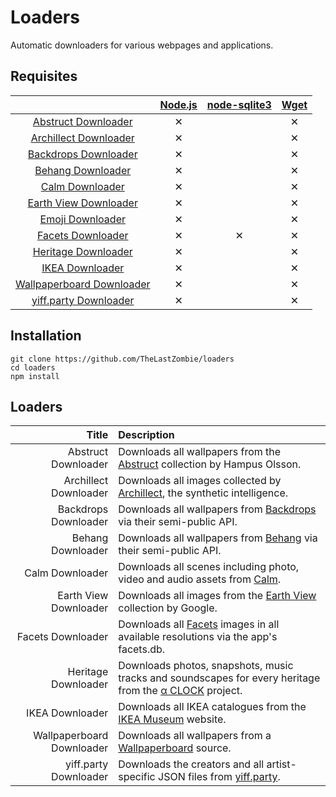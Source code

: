 # Loaders

Automatic downloaders for various webpages and applications.

## Requisites

|                                                                                                                          | [Node.js](https://nodejs.org/) | [node-sqlite3](https://github.com/mapbox/node-sqlite3) | [Wget](https://www.gnu.org/software/wget/) |
| :----------------------------------------------------------------------------------------------------------------------: | :----------------------------: | :----------------------------------------------------: | :----------------------------------------: |
| [Abstruct Downloader](https://github.com/TheLastZombie/loaders/blob/master/loaders/Abstruct%20Downloader.js)             | ✕                              |                                                        | ✕                                          |
| [Archillect Downloader](https://github.com/TheLastZombie/loaders/blob/master/loaders/Archillect%20Downloader.js)         | ✕                              |                                                        | ✕                                          |
| [Backdrops Downloader](https://github.com/TheLastZombie/loaders/blob/master/loaders/Backdrops%20Downloader.js)           | ✕                              |                                                        | ✕                                          |
| [Behang Downloader](https://github.com/TheLastZombie/loaders/blob/master/loaders/Behang%20Downloader.js)                 | ✕                              |                                                        | ✕                                          |
| [Calm Downloader](https://github.com/TheLastZombie/loaders/blob/master/loaders/Calm%20Downloader.js)                     | ✕                              |                                                        | ✕                                          |
| [Earth View Downloader](https://github.com/TheLastZombie/loaders/blob/master/loaders/Earth%20View%20Downloader.js)       | ✕                              |                                                        | ✕                                          |
| [Emoji Downloader](https://github.com/TheLastZombie/loaders/blob/master/loaders/Emoji%20Downloader.js)                   | ✕                              |                                                        | ✕                                          |
| [Facets Downloader](https://github.com/TheLastZombie/loaders/blob/master/loaders/Facets%20Downloader.js)                 | ✕                              | ✕                                                      | ✕                                          |
| [Heritage Downloader](https://github.com/TheLastZombie/loaders/blob/master/loaders/Heritage%20Downloader.js)             | ✕                              |                                                        | ✕                                          |
| [IKEA Downloader](https://github.com/TheLastZombie/loaders/blob/master/loaders/IKEA%20Downloader.js)                     | ✕                              |                                                        | ✕                                          |
| [Wallpaperboard Downloader](https://github.com/TheLastZombie/loaders/blob/master/loaders/Wallpaperboard%20Downloader.js) | ✕                              |                                                        | ✕                                          |
| [yiff.party Downloader](https://github.com/TheLastZombie/loaders/blob/master/loaders/yiff.party%20Downloader.js)         | ✕                              |                                                        | ✕                                          |

## Installation

```
git clone https://github.com/TheLastZombie/loaders
cd loaders
npm install
```

## Loaders

| Title                     | Description                                                                                                                                             |
| ------------------------: | :------------------------------------------------------------------------------------------------------------------------------------------------------ |
| Abstruct Downloader       | Downloads all wallpapers from the <a href="http://abstruct.co">Abstruct</a> collection by Hampus Olsson.                                                |
| Archillect Downloader     | Downloads all images collected by <a href="http://archillect.com/">Archillect</a>, the synthetic intelligence.                                          |
| Backdrops Downloader      | Downloads all wallpapers from <a href="https://backdrops.io/">Backdrops</a> via their semi-public API.                                                  |
| Behang Downloader         | Downloads all wallpapers from <a href="https://knokfirst.com/behang/">Behang</a> via their semi-public API.                                             |
| Calm Downloader           | Downloads all scenes including photo, video and audio assets from <a href="https://www.calm.com/meditate">Calm</a>.                                     |
| Earth View Downloader     | Downloads all images from the <a href="https://earthview.withgoogle.com/">Earth View</a> collection by Google.                                          |
| Facets Downloader         | Downloads all <a href="http://www.facets.la/">Facets</a> images in all available resolutions via the app's facets.db.                                   |
| Heritage Downloader       | Downloads photos, snapshots, music tracks and soundscapes for every heritage from the <a href="https://www.sony.net/united/clock/">α CLOCK</a> project. |
| IKEA Downloader           | Downloads all IKEA catalogues from the <a href="https://ikeamuseum.com/">IKEA Museum</a> website.                                                       |
| Wallpaperboard Downloader | Downloads all wallpapers from a <a href="https://github.com/danimahardhika/wallpaperboard">Wallpaperboard</a> source.                                   |
| yiff.party Downloader     | Downloads the creators and all artist-specific JSON files from <a href="https://yiff.party/">yiff.party</a>.                                            |
